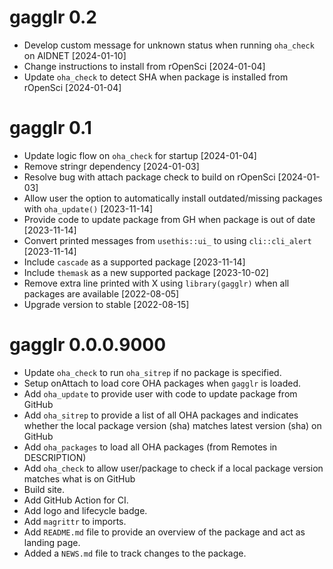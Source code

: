 # gagglr 0.2
* Develop custom message for unknown status when running `oha_check` on AIDNET [2024-01-10]
* Change instructions to install from rOpenSci [2024-01-04]
* Update `oha_check` to detect SHA when package is installed from rOpenSci [2024-01-04]

# gagglr 0.1
* Update logic flow on `oha_check` for startup [2024-01-04]
* Remove stringr dependency [2024-01-03]
* Resolve bug with attach package check to build on rOpenSci [2024-01-03]
* Allow user the option to automatically install outdated/missing packages with `oha_update()` [2023-11-14]
* Provide code to update package from GH when package is out of date [2023-11-14]
* Convert printed messages from `usethis::ui_` to using `cli::cli_alert` [2023-11-14]
* Include `cascade` as a supported package [2023-11-14]
* Include `themask` as a new supported package [2023-10-02]
* Remove extra line printed with X using `library(gagglr)` when all packages are available [2022-08-05]
* Upgrade version to stable [2022-08-15]

# gagglr 0.0.0.9000
* Update `oha_check` to run `oha_sitrep` if no package is specified.
* Setup onAttach to load core OHA packages when `gagglr` is loaded.
* Add `oha_update` to provide user with code to update package from GitHub
* Add `oha_sitrep` to provide a list of all OHA packages and indicates whether
 the local package version (sha) matches latest version (sha) on GitHub
* Add `oha_packages` to load all OHA packages (from Remotes in DESCRIPTION)
* Add `oha_check` to allow user/package to check if a local package version 
 matches what is on GitHub
* Build site.
* Add GitHub Action for CI.
* Add logo and lifecycle badge.
* Add `magrittr` to imports.
* Add `README.md` file to provide an overview of the package and act as landing page.
* Added a `NEWS.md` file to track changes to the package.
